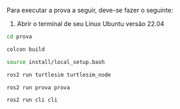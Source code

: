 Para executar a prova a seguir, deve-se fazer o seguinte:

1. Abrir o terminal de seu Linux Ubuntu versão 22.04

```bash
cd prova
```

```bash
colcon build
```

```bash
source install/local_setup.bash
```

```bash
ros2 run turtlesim turtlesim_node
```

```bash
ros2 run prova prova
```

```bash
ros2 run cli cli
```